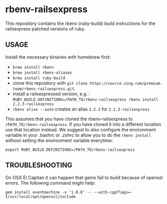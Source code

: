 # rbenv-railsexpress

This repository contains the rbenv (ruby-build) build instructions for the
railsexpress patched versions of ruby.

## USAGE

Install the necessary binaries with homebrew first:

- `brew install rbenv`
- `brew install rbenv-aliases`
- `brew install ruby-build`
- clone this repository with `git clone https://source.xing.com/premium-team/rbenv-railsexpress.git`.
- install a railsexpressed version, e.g. : `RUBY_BUILD_DEFINITIONS=/PATH_TO/rbenv-railsexpress rbenv install 2.2.3-railsexpress`
- `rbenv alias --auto` creates an alias `2.2.3` for `2.2.3-railsexpress`

This assumes that you have cloned the rbenv-railsexpress to
`/PATH_TO/rbenv-railsexpress`. If you have cloned it into a different
location use that location instead.
We suggest to also configure the environment variable in your .bashrc or .zshrc
to allow you to do the `rbenv install` without setting the environment variable
everytime:

```
export RUBY_BUILD_DEFINITIONS=/PATH_TO/rbenv-railsexpress
```

## TROUBLESHOOTING

On OSX El Capitan it can happen that gems fail to build because of openssl errors.
The following command might help:
```
gem install eventmachine -v '1.0.8' -- --with-cppflags=-I/usr/local/opt/openssl/include
```
